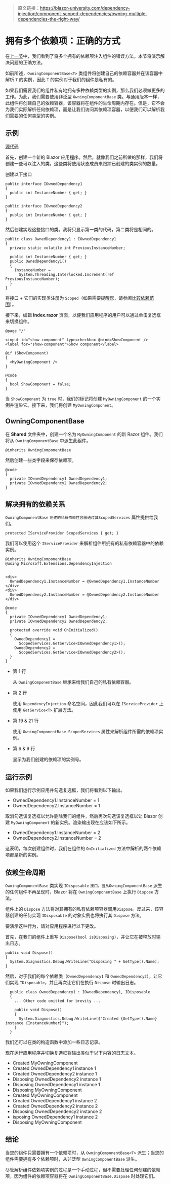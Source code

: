 > 原文链接：https://blazor-university.com/dependency-injection/component-scoped-dependencies/owning-multiple-dependencies-the-right-way/

# 拥有多个依赖项：正确的方式

在[上一节](/dependency-injection/component-scoped-dependencies/owning-multiple-dependencies-the-wrong-way/)中，我们看到了将多个拥有的依赖项注入组件的错误方法。本节将演示解决问题的正确方法。

如前所述，`OwningComponentBase<T>` 类组件将创建自己的依赖容器并在该容器中解析 `T` 的实例，因此 `T` 的实例对于我们的组件是私有的。

如果我们需要我们的组件私有地拥有多种依赖类型的实例，那么我们必须做更多的工作。为此，我们需要使用非泛型 `OwningComponentBase` 类。与通用版本一样，此组件将创建自己的依赖容器，该容器将在组件的生命周期内存在。但是，它不会为我们实际解析任何依赖项，而是让我们访问其依赖项容器，以便我们可以解析我们需要的任何类型的实例。

## 示例
[源代码](https://github.com/mrpmorris/blazor-university/tree/master/src/DependencyInjection/OwningMultipleDependenciesTheRightWay)


首先，创建一个新的 Blazor 应用程序。然后，就像我们之前所做的那样，我们将创建一些可以注入的类，这些类将使用状态成员来跟踪已创建的类实例的数量。

创建以下接口

```
public interface IOwnedDependency1
{
  public int InstanceNumber { get; }
}

public interface IOwnedDependency2
{
  public int InstanceNumber { get; }
}
```
然后创建实现这些接口的类。我将只显示第一类的代码，第二类将是相同的。

```
public class OwnedDependency1 : IOwnedDependency1
{
  private static volatile int PreviousInstanceNumber;

  public int InstanceNumber { get; }
  public OwnedDependency1()
  {
    InstanceNumber =
      System.Threading.Interlocked.Increment(ref PreviousInstanceNumber);
  }
}
```

将接口 + 它们的实现类注册为 `Scoped`（如果需要提醒您，请参阅[比较依赖范围](/dependency-injection/dependency-lifetimes-and-scopes/comparing-dependency-scopes/)）。

接下来，编辑 **Index.razor** 页面，以便我们应用程序的用户可以通过单击复选框来切换组件。

```
@page "/"

<input id="show-component" type=checkbox @bind=ShowComponent />
<label for="show-component">Show component</label>

@if (ShowComponent)
{
  <MyOwningComponent />
}

@code
{
  bool ShowComponent = false;
}
```
当 `ShowComponent` 为 `true` 时，我们的标记将创建 `MyOwningComponent` 的一个实例并渲染它。接下来，我们将创建 `MyOwningComponent`。

## OwningComponentBase

在 **Shared** 文件夹中，创建一个名为 `MyOwningComponent` 的新 Razor 组件。我们将从 `OwningComponentBase` 中派生此组件。

```
@inherits OwningComponentBase
```


然后创建一些类字段来保存依赖项。

```
@code
{
  private IOwnedDependency1 OwnedDependency1;
  private IOwnedDependency2 OwnedDependency2;
}
```

## 解决拥有的依赖关系

`OwningComponentBase` `创建的私有依赖性容器通过其ScopedServices` 属性提供给我们。

```
protected IServiceProvider ScopedServices { get; }
```

我们可以使用这个 `IServiceProvider` 来解析组件所拥有的私有依赖容器中的依赖实例。


```
@inherits OwningComponentBase
@using Microsoft.Extensions.DependencyInjection


<div>
  OwnedDependency1.InstanceNumber = @OwnedDependency1.InstanceNumber
</div>
<div>
  OwnedDependency2.InstanceNumber = @OwnedDependency2.InstanceNumber
</div>

@code
{
  private IOwnedDependency1 OwnedDependency1;
  private IOwnedDependency2 OwnedDependency2;

  protected override void OnInitialized()
  {
    OwnedDependency1 =
      ScopedServices.GetService<IOwnedDependency1>();
    OwnedDependency2 =
      ScopedServices.GetService<IOwnedDependency2>();
  }
}
```

- 第 1 行

  从 `OwningComponentBase` 继承来给我们自己的私有依赖容器。

- 第 2 行

  使用 `DependencyInjection` 命名空间，因此我们可以在 `IServiceProvider` 上使用 `GetService<T>` 扩展方法。

- 第 19 & 21 行

  使用 `OwningComponentBase.ScopedServices` 属性来解析组件所需的依赖项实例。

- 第 6 & 9 行

  显示为我们创建的依赖项的实例号。

## 运行示例

如果我们运行示例应用并勾选复选框，我们将看到以下输出。

- OwnedDependency1.InstanceNumber = 1
- OwnedDependency2.InstanceNumber = 1

取消勾选该复选框以允许删除我们的组件，然后再次勾选该复选框以让 Blazor 创建 `MyOwningComponent` 的新实例。渲染输出现在应该如下所示。

- OwnedDependency1.InstanceNumber = 2
- OwnedDependency2.InstanceNumber = 2

 
这表明，每次创建组件时，我们在组件的 `OnInitialized` 方法中解析的两个依赖项都是新的实例。

## 依赖生命周期

`OwningComponentBase` 类实现 `IDisposable` `接口。当从OwningComponentBase` 派生的任何组件不再呈现时，Blazor 将在 `OwningComponentBase` 上执行 `Dispose` 方法。



组件上的 `Dispose` 方法将对其拥有的私有依赖项容器调用`Dispose`。反过来，该容器创建的任何实现 `IDisposable` 的对象实例也将执行其 `Dispose` 方法。



要演示这种行为，请对应用程序进行以下更改。



首先，在我们的组件上重写 `Dispose(bool isDisposing)`，并让它在被释放时输出日志。



```
public void Dispose()
{
  System.Diagnostics.Debug.WriteLine("Disposing " + GetType().Name);
}
```


然后，对于我们的每个依赖类（`OwnedDependency1` 和 `OwnedDependency2`），让它们实现 `IDisposable`，并且再次让它们在执行 `Dispose` 时输出日志。

```
  public class OwnedDependency1 : IOwnedDependency1, IDisposable
  {
    ... Other code omitted for brevity ...

    public void Dispose()
    {
      System.Diagnostics.Debug.WriteLine($"Created {GetType().Name} instance {InstanceNumber}");
    }
  }
```

我们还可以在类的构造函数中添加一些日志记录。



现在运行应用程序并切换复选框将输出类似于以下内容的日志文本。



- Created MyOwningComponent
- Created OwnedDependency1 instance 1
- Created OwnedDependency2 instance 1
- Disposing OwnedDependency2 instance 1
- Disposing OwnedDependency1 instance 1
- Disposing MyOwningComponent
- Created MyOwningComponent
- Created OwnedDependency1 instance 2
- Created OwnedDependency2 instance 2
- Disposing OwnedDependency2 instance 2
- isposing OwnedDependency1 instance 2
- Disposing MyOwningComponent

## 结论

当您的组件只需要拥有一个依赖项时，从 `OwningComponentBase<T>` 派生；当您的组件需要拥有多个依赖项时，从非泛型 `OwningComponentBase` 派生。



尽管解析组件依赖项实例的过程是一个手动过程，但不需要处理任何创建的依赖项，因为组件的依赖项容器将在 `OwningComponentBase.Dispose` 时处理它们。